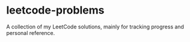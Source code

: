 # leetcode-problems
A collection of my LeetCode solutions, mainly for tracking progress and personal reference.
